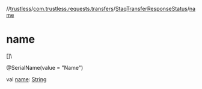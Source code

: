 //[trustless](../../../index.md)/[com.trustless.requests.transfers](../index.md)/[StaqTransferResponseStatus](index.md)/[name](name.md)

# name

[]\

@SerialName(value = &quot;Name&quot;)

val [name](name.md): [String](https://kotlinlang.org/api/latest/jvm/stdlib/kotlin/-string/index.html)
